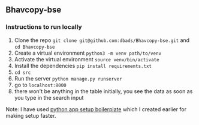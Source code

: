 ## Bhavcopy-bse

### Instructions to run locally

1. Clone the repo `git clone git@github.com:dbads/Bhavcopy-bse.git` and `cd Bhavcopy-bse`
2. Create a virtual environment `python3 -m venv path/to/venv`
3. Activate the virtual environment `source venv/bin/activate`
4. Install the dependencies `pip install requirements.txt`
5. `cd src`
6. Run the server `python manage.py runserver`
7. go to `localhost:8000`
8. there won't be anything in the table initially, you see the data as soon as you type in the search input

Note: I have used [python app setup boilerplate](https://github.com/dbads/python-app-setup) which I created earlier for making setup faster.
